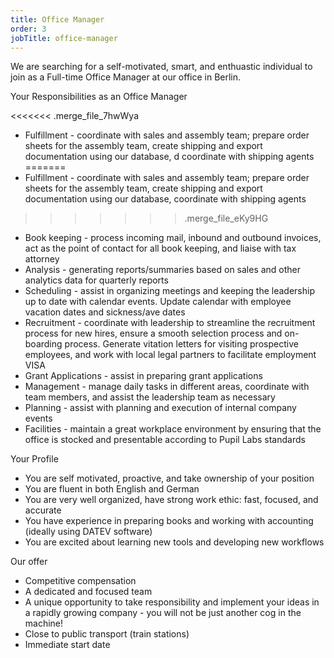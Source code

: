 ```yaml
---
title: Office Manager
order: 3
jobTitle: office-manager
---
```


We are searching for a self-motivated, smart, and enthuastic individual to join as a Full-time Office Manager at our office in Berlin.


Your Responsibilities as an Office Manager

<<<<<<< .merge_file_7hwWya
  + Fulfillment - coordinate with sales and assembly team; prepare order sheets for the assembly team, create shipping and export documentation using our database, d coordinate with shipping agents
=======
  + Fulfillment - coordinate with sales and assembly team; prepare order sheets for the assembly team, create shipping and export documentation using our database, coordinate with shipping agents
>>>>>>> .merge_file_eKy9HG
  + Book keeping - process incoming mail, inbound and outbound invoices, act as the point of contact for all book keeping, and liaise with tax attorney 
  + Analysis - generating reports/summaries based on sales and other analytics data for quarterly reports
  + Scheduling - assist in organizing meetings and keeping the leadership up to date with calendar events. Update calendar with employee vacation dates and sickness/ave dates 
  + Recruitment - coordinate with leadership to streamline the recruitment process for new hires, ensure a smooth selection process and on-boarding process. Generate vitation letters for visiting prospective employees, and work with local legal partners to facilitate employment VISA
  + Grant Applications - assist in preparing grant applications
  + Management - manage daily tasks in different areas, coordinate with team members, and assist the leadership team as necessary
  + Planning - assist with planning and execution of internal company events
  + Facilities - maintain a great workplace environment by ensuring that the office is stocked and presentable according to Pupil Labs standards


Your Profile

  + You are self motivated, proactive, and take ownership of your position
  + You are fluent in both English and German
  + You are very well organized, have strong work ethic: fast, focused, and accurate 
  + You have experience in preparing books and working with accounting (ideally using DATEV software) 
  + You are excited about learning new tools and developing new workflows


Our offer

  + Competitive compensation
  + A dedicated and focused team
  + A unique opportunity to take responsibility and implement your ideas in a rapidly growing company - you will not be just another cog in the machine!
  + Close to public transport (train stations)
  + Immediate start date
